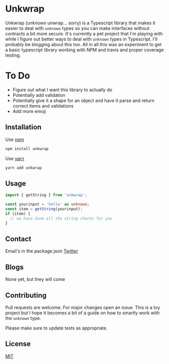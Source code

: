 # Unkwrap

Unkwrap (unknown unwrap... sorry) is a Typescript library that makes it easier to deal with `unknown` types so you can make interfaces without contracts a bit more secure. It's currently a pet project that I'm playing with while I figure out better ways to deal with `unknown` types in Typescript. I'll probably be blogging about this too. All in all this was an experiment to get a basic typescript library working with NPM and travis and proper coverage testing.

# To Do

- Figure out what I want this library to actually do
- Potentially add validation
- Potentially give it a shape for an object and have it parse and return correct items and validations
- Add more emoji

## Installation

Use [npm](https://npm.org)

```bash
npm install unkwrap
```

Use [yarn](https://yarnpkg.com)

```bash
yarn add unkwrap
```

## Usage

```typescript
import { getString } from 'unkwrap';

const yourinput = 'hello' as unknown;
const item = getString(yourinput);
if (item) {
  // we have done all the string checks for you
}
```

## Contact

Email's in the package.json
[Twitter](https://twitter.com/dannolan)

## Blogs

None yet, but they will come

## Contributing

Pull requests are welcome. For major changes open an issue. This is a toy project but I hope it becomes a bit of a guide on how to smartly work with the `unknown` type.

Please make sure to update tests as appropriate.

## License

[MIT](https://choosealicense.com/licenses/mit/)
